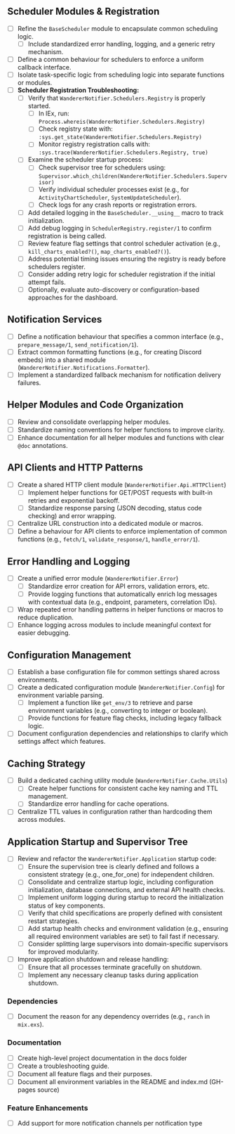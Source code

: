 ## Scheduler Modules & Registration

- [ ] Refine the `BaseScheduler` module to encapsulate common scheduling logic.
  - [ ] Include standardized error handling, logging, and a generic retry mechanism.
- [ ] Define a common behaviour for schedulers to enforce a uniform callback interface.
- [ ] Isolate task-specific logic from scheduling logic into separate functions or modules.
- [ ] **Scheduler Registration Troubleshooting:**
  - [ ] Verify that `WandererNotifier.Schedulers.Registry` is properly started.
    - [ ] In IEx, run: `Process.whereis(WandererNotifier.Schedulers.Registry)`
    - [ ] Check registry state with: `:sys.get_state(WandererNotifier.Schedulers.Registry)`
    - [ ] Monitor registry registration calls with: `:sys.trace(WandererNotifier.Schedulers.Registry, true)`
  - [ ] Examine the scheduler startup process:
    - [ ] Check supervisor tree for schedulers using: `Supervisor.which_children(WandererNotifier.Schedulers.Supervisor)`
    - [ ] Verify individual scheduler processes exist (e.g., for `ActivityChartScheduler`, `SystemUpdateScheduler`).
    - [ ] Check logs for any crash reports or registration errors.
  - [ ] Add detailed logging in the `BaseScheduler.__using__` macro to track initialization.
  - [ ] Add debug logging in `SchedulerRegistry.register/1` to confirm registration is being called.
  - [ ] Review feature flag settings that control scheduler activation (e.g., `kill_charts_enabled?()`, `map_charts_enabled?()`).
  - [ ] Address potential timing issues ensuring the registry is ready before schedulers register.
  - [ ] Consider adding retry logic for scheduler registration if the initial attempt fails.
  - [ ] Optionally, evaluate auto-discovery or configuration-based approaches for the dashboard.

## Notification Services

- [ ] Define a notification behaviour that specifies a common interface (e.g., `prepare_message/1`, `send_notification/1`).
- [ ] Extract common formatting functions (e.g., for creating Discord embeds) into a shared module (`WandererNotifier.Notifications.Formatter`).
- [ ] Implement a standardized fallback mechanism for notification delivery failures.

## Helper Modules and Code Organization

- [ ] Review and consolidate overlapping helper modules.
- [ ] Standardize naming conventions for helper functions to improve clarity.
- [ ] Enhance documentation for all helper modules and functions with clear `@doc` annotations.

## API Clients and HTTP Patterns

- [ ] Create a shared HTTP client module (`WandererNotifier.Api.HTTPClient`)
  - [ ] Implement helper functions for GET/POST requests with built-in retries and exponential backoff.
  - [ ] Standardize response parsing (JSON decoding, status code checking) and error wrapping.
- [ ] Centralize URL construction into a dedicated module or macros.
- [ ] Define a behaviour for API clients to enforce implementation of common functions (e.g., `fetch/1`, `validate_response/1`, `handle_error/1`).

## Error Handling and Logging

- [ ] Create a unified error module (`WandererNotifier.Error`)
  - [ ] Standardize error creation for API errors, validation errors, etc.
  - [ ] Provide logging functions that automatically enrich log messages with contextual data (e.g., endpoint, parameters, correlation IDs).
- [ ] Wrap repeated error handling patterns in helper functions or macros to reduce duplication.
- [ ] Enhance logging across modules to include meaningful context for easier debugging.

## Configuration Management

- [ ] Establish a base configuration file for common settings shared across environments.
- [ ] Create a dedicated configuration module (`WandererNotifier.Config`) for environment variable parsing.
  - [ ] Implement a function like `get_env/3` to retrieve and parse environment variables (e.g., converting to integer or boolean).
  - [ ] Provide functions for feature flag checks, including legacy fallback logic.
- [ ] Document configuration dependencies and relationships to clarify which settings affect which features.

## Caching Strategy

- [ ] Build a dedicated caching utility module (`WandererNotifier.Cache.Utils`)
  - [ ] Create helper functions for consistent cache key naming and TTL management.
  - [ ] Standardize error handling for cache operations.
- [ ] Centralize TTL values in configuration rather than hardcoding them across modules.

## Application Startup and Supervisor Tree

- [ ] Review and refactor the `WandererNotifier.Application` startup code:
  - [ ] Ensure the supervision tree is clearly defined and follows a consistent strategy (e.g., one_for_one) for independent children.
  - [ ] Consolidate and centralize startup logic, including configuration initialization, database connections, and external API health checks.
  - [ ] Implement uniform logging during startup to record the initialization status of key components.
  - [ ] Verify that child specifications are properly defined with consistent restart strategies.
  - [ ] Add startup health checks and environment validation (e.g., ensuring all required environment variables are set) to fail fast if necessary.
  - [ ] Consider splitting large supervisors into domain-specific supervisors for improved modularity.
- [ ] Improve application shutdown and release handling:
  - [ ] Ensure that all processes terminate gracefully on shutdown.
  - [ ] Implement any necessary cleanup tasks during application shutdown.

### Dependencies

- [ ] Document the reason for any dependency overrides (e.g., `ranch` in `mix.exs`).

### Documentation

- [ ] Create high-level project documentation in the docs folder
- [ ] Create a troubleshooting guide.
- [ ] Document all feature flags and their purposes.
- [ ] Document all environment variables in the README and index.md (GH-pages source)

### Feature Enhancements

- [ ] Add support for more notification channels per notification type
